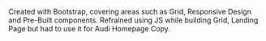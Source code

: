 Created with Bootstrap, covering areas such as Grid, Responsive Design and Pre-Built components. Refrained using JS while building Grid, Landing Page but had to use it for Audi Homepage Copy.
